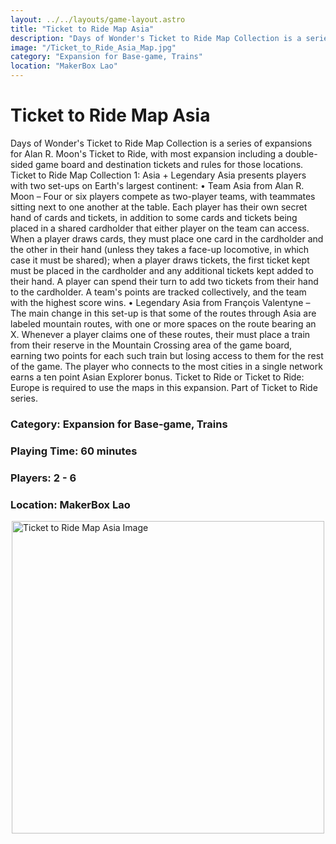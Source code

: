 ```yaml
---
layout: ../../layouts/game-layout.astro
title: "Ticket to Ride Map Asia"
description: "Days of Wonder's Ticket to Ride Map Collection is a series of expansions for Alan R."
image: "/Ticket_to_Ride_Asia_Map.jpg"
category: "Expansion for Base-game, Trains"
location: "MakerBox Lao"
---
```

# Ticket to Ride Map Asia

Days of Wonder's Ticket to Ride Map Collection is a series of expansions for Alan R. Moon's Ticket to Ride, with most expansion including a double-sided game board and destination tickets and rules for those locations.  Ticket to Ride Map Collection 1: Asia + Legendary Asia presents players with two set-ups on Earth's largest continent:  &bull; Team Asia from Alan R. Moon &ndash; Four or six players compete as two-player teams, with teammates sitting next to one another at the table. Each player has their own secret hand of cards and tickets, in addition to some cards and tickets being placed in a shared cardholder that either player on the team can access.  When a player draws cards, they must place one card in the cardholder and the other in their hand (unless they takes a face-up locomotive, in which case it must be shared); when a player draws tickets, the first ticket kept must be placed in the cardholder and any additional tickets kept added to their hand. A player can spend their turn to add two tickets from their hand to the cardholder. A team's points are tracked collectively, and the team with the highest score wins.  &bull; Legendary Asia from Fran&ccedil;ois Valentyne &ndash; The main change in this set-up is that some of the routes through Asia are labeled mountain routes, with one or more spaces on the route bearing an X. Whenever a player claims one of these routes, their must place a train from their reserve in the Mountain Crossing area of the game board, earning two points for each such train but losing access to them for the rest of the game. The player who connects to the most cities in a single network earns a ten point  Asian Explorer  bonus.  Ticket to Ride or Ticket to Ride: Europe is required to use the maps in this expansion. Part of Ticket to Ride series.  

### Category: Expansion for Base-game, Trains

### Playing Time: 60 minutes

### Players: 2 - 6

### Location: MakerBox Lao

<img src="/Ticket_to_Ride_Asia_Map.jpg" alt="Ticket to Ride Map Asia Image" width="500" style="display: block; margin: 0 auto">

